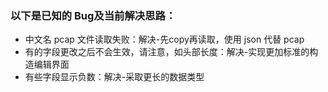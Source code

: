 ### 以下是已知的 Bug及当前解决思路：

- 中文名 pcap 文件读取失败：解决-先copy再读取，使用 json 代替 pcap
- 有的字段更改之后不会生效，请注意，如头部长度：解决-实现更加标准的构造编辑界面
- 有些字段显示负数：解决-采取更长的数据类型